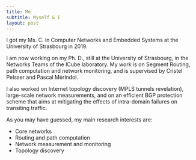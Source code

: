 ```yaml
---
title: Me
subtitle: Myself & I
layout: post
---
```


I got my Ms. C. in Computer Networks and Embedded Systems at the University of Strasbourg in 2019.  

I am now working on my Ph. D., still at the University of Strasbourg, in the Networks Teams of the ICube laboratory. My work is on Segment Routing, path computation and network monitoring, and is supervised by Cristel Pelsser and Pascal Mérindol.  


I also worked on Internet topology discovery (MPLS tunnels revelation), large-scale network measurements, and on an efficient 
BGP protection scheme that aims at mitigating the effects of intra-domain failures on transiting traffic.   


As you may have guessed, my main research interests are:
* Core networks
* Routing and path computation 
* Network measurement and monitoring 
* Topology discovery




